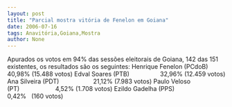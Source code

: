 ```yaml
---
layout: post
title: "Parcial mostra vitória de Fenelon em Goiana"
date: 2006-07-16
tags: Anavitória,Goiana,Mostra
author: None
---
```

Apurados os votos em&nbsp;94% das sessões eleitorais de Goiana, 142 das 151 existentes, os resultados são os seguintes:
Henrique Fenelon (PCdoB)&nbsp;&nbsp;&nbsp;&nbsp;&nbsp;&nbsp;&nbsp; 40,98% (15.488 votos)
Edval Soares (PTB)&nbsp;&nbsp;&nbsp;&nbsp;&nbsp;&nbsp;&nbsp;&nbsp;&nbsp;&nbsp;&nbsp;&nbsp;&nbsp;&nbsp;&nbsp;&nbsp;&nbsp;
 32,96% (12.459 votos)
Ana Silveira (PDT)&nbsp;&nbsp;&nbsp;&nbsp;&nbsp;&nbsp;&nbsp;&nbsp;&nbsp;&nbsp;&nbsp;&nbsp;&nbsp;&nbsp;&nbsp;&nbsp; &nbsp;&nbsp;&nbsp;21,12% (7.983 votos)
Paulo Veloso (PT)&nbsp;&nbsp;&nbsp;&nbsp;&nbsp;&nbsp;&nbsp;&nbsp;&nbsp;&nbsp;&nbsp;&nbsp;&nbsp;&nbsp;&nbsp;&nbsp;&nbsp;&nbsp;&nbsp;&nbsp; 4,52% (1.708 votos)
Ezildo Gadelha (PPS)&nbsp;&nbsp;&nbsp;&nbsp;&nbsp;&nbsp;&nbsp;&nbsp;&nbsp;&nbsp;&nbsp;&nbsp;&nbsp;&nbsp;&nbsp; 0,42%&nbsp;&nbsp;&nbsp;(160 votos)
&nbsp; 